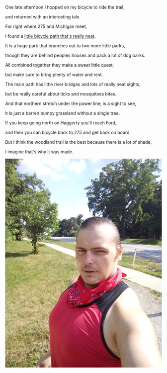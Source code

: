 One late afternoon I hopped on my bicycle to ride the trail,

and returned with an interesting tale.

For right where 275 and Michigan meet,

I found a [little bicycle path that's really neat](https://goo.gl/maps/En5tWm4Z93mmwtZ28).

It is a huge park that branches out to two more little parks,

though they are behind peoples houses and pack a lot of dog barks.

All combined together they make a sweet little quest,

but make sure to bring plenty of water and rest.

The main path has little river bridges and lots of really neat sights,

but be really careful about ticks and mosquitoes bites.

And that northern stretch under the power line, is a sight to see,

it is just a barren bumpy grassland without a single tree.

If you keep going north on Haggerty you'll reach Ford,

and then you can bicycle back to 275 and get back on board.

But I think the woodland trail is the best because there is a lot of shade,

I imagine that's why it was made.

![Adventurer](files/poetry-0128-end.jpg)
